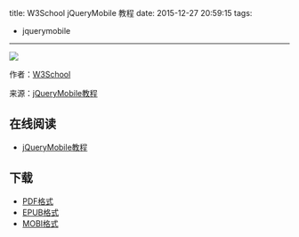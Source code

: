title: W3School jQueryMobile 教程
date: 2015-12-27 20:59:15
tags:
  - jquerymobile
---

![](https://ek8whxe.cloudimg.io/s/width/226/https://www.gitbook.com/cover/book/wizardforcel/w3school-jqmobile.jpg?build=1450359607992&v=12.0.2)

作者：[W3School](http://www.w3cschool.cc)

来源：[jQueryMobile教程](http://www.w3cschool.cc/jquerymobile/jquerymobile-tutorial.html)

<!--more-->

## 在线阅读 ##

* [jQueryMobile教程](https://www.gitbook.com/book/wizardforcel/w3school-jqmobile/details)

## 下载 ##

* [PDF格式](https://www.gitbook.com/download/pdf/book/wizardforcel/w3school-jqmobile)
* [EPUB格式](https://www.gitbook.com/download/epub/book/wizardforcel/w3school-jqmobile)
* [MOBI格式](https://www.gitbook.com/download/mobi/book/wizardforcel/w3school-jqmobile)